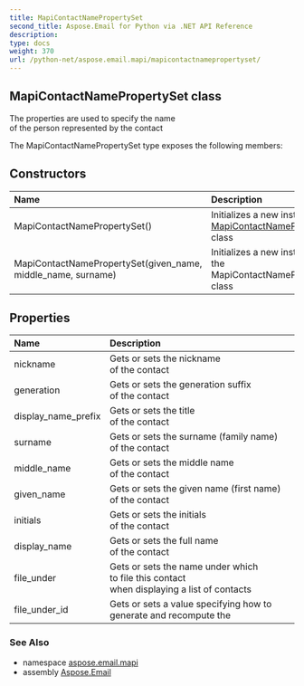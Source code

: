 ```yaml
---
title: MapiContactNamePropertySet
second_title: Aspose.Email for Python via .NET API Reference
description: 
type: docs
weight: 370
url: /python-net/aspose.email.mapi/mapicontactnamepropertyset/
---
```


## MapiContactNamePropertySet class

The properties are used to specify the name <br/>            of the person represented by the contact

The MapiContactNamePropertySet type exposes the following members:
## Constructors
| Name | Description |
| :- | :- |
|MapiContactNamePropertySet()|Initializes a new instance of [MapiContactNamePropertySet](/python-net/aspose.email.mapi/mapicontactnamepropertyset/) class|
|MapiContactNamePropertySet(given_name, middle_name, surname)|Initializes a new instance of the MapiContactNamePropertySet class|
## Properties
| Name | Description |
| :- | :- |
|nickname|Gets or sets the nickname <br/>            of the contact|
|generation|Gets or sets the generation suffix <br/>            of the contact|
|display_name_prefix|Gets or sets the title <br/>            of the contact|
|surname|Gets or sets the surname (family name) <br/>            of the contact|
|middle_name|Gets or sets the middle name <br/>            of the contact|
|given_name|Gets or sets the given name (first name) <br/>            of the contact|
|initials|Gets or sets the initials <br/>            of the contact|
|display_name|Gets or sets the full name <br/>            of the contact|
|file_under|Gets or sets the name under which <br/>            to file this contact <br/>            when displaying a list of contacts|
|file_under_id|Gets or sets a value specifying how to generate and recompute the|

### See Also

* namespace [aspose.email.mapi](/python-net/aspose.email.mapi/)
* assembly [Aspose.Email](/python-net/)

